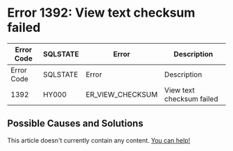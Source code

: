 
# Error 1392: View text checksum failed


| Error Code | SQLSTATE | Error | Description |
| --- | --- | --- | --- |
| Error Code | SQLSTATE | Error | Description |
| 1392 | HY000 | ER_VIEW_CHECKSUM | View text checksum failed |




## Possible Causes and Solutions


This article doesn't currently contain any content. [You can help!](/en/writing-and-editing-knowledge-base-articles/)

